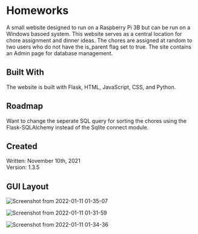 # Homeworks

A small website designed to run on a Raspberry Pi 3B but can be run on a Windows basoed system. This website serves as a central location for chore assignment and dinner ideas. The chores are assigned at random to two users who do not have the is_parent flag set to true. The site contains an Admin page for database management.  

## Built With  

The website is built with Flask, HTML, JavaScript, CSS, and Python.

## Roadmap  

Want to change the seperate SQL query for sorting the chores using the Flask-SQLAlchemy instead of the Sqlite connect module.  

## Created  

Written: November 10th, 2021  
Version: 1.3.5  

## GUI Layout

![Screenshot from 2022-01-11 01-35-07](https://user-images.githubusercontent.com/6629526/148908528-58c697fa-662e-4a6c-b0c2-428f22641d82.png)  

![Screenshot from 2022-01-11 01-31-59](https://user-images.githubusercontent.com/6629526/148908455-a088e215-8f15-4494-8f1b-60d48d841542.png)  

![Screenshot from 2022-01-11 01-34-36](https://user-images.githubusercontent.com/6629526/148908362-4ebe28a2-ec50-4846-91ff-599169718df0.png)

